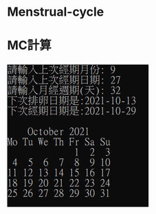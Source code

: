 # Menstrual-cycle
# MC計算
![image](https://github.com/u3814520/Menstrual-cycle/blob/main/picture.png)
